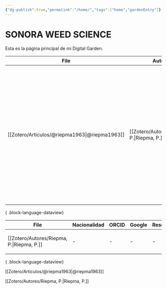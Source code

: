 ```yaml
---
{"dg-publish":true,"permalink":"/home/","tags":["home","gardenEntry"]}
---
```



# SONORA WEED SCIENCE

Esta es la página principal de mi Digital Garden.


| File                                             | Autor                                        | año  | Título                                                                            | gpt                                                                                                                                                                                                                                                                                                                                           | Etiquetas                                                                                                                   |
| ------------------------------------------------ | -------------------------------------------- | ---- | --------------------------------------------------------------------------------- | --------------------------------------------------------------------------------------------------------------------------------------------------------------------------------------------------------------------------------------------------------------------------------------------------------------------------------------------- | --------------------------------------------------------------------------------------------------------------------------- |
| [[Zotero/Articulos/@riepma1963\|@riepma1963]] | [[Zotero/Autores/Riepma, P.\|Riepma, P.]] | 1963 | A Comparison of Methods of Recording Herbaceous Weeds in Weed Control Experiments | El artículo compara diferentes métodos para registrar malezas herbáceas en experimentos de control de malezas. Se evalúan la precisión y practicidad de varios enfoques, proporcionando recomendaciones para seleccionar métodos adecuados en investigaciones experimentales ([Riepma y Weng, 1963](zotero://select/library/items/C5EZAFZK)). | <ul><li><ul><li>zotero</li></ul></li><li><ul><li>#leído</li><li>#gpt</li><li>#Basados</li><li>#Muestreo</li></ul></li></ul> |

{ .block-language-dataview}


| File                                         | Nacionalidad | ORCID | Google | ResearchGate | Twitter | Email | Afiliación | Inlinks                                                                                        |
| -------------------------------------------- | ------------ | ----- | ------ | ------------ | ------- | ----- | ---------- | ---------------------------------------------------------------------------------------------- |
| [[Zotero/Autores/Riepma, P.\|Riepma, P.]] | \-           | \-    | \-     | \-           | \-      | \-    | \-         | <ul><li>[[Zotero/Articulos/@riepma1963.md\\|@riepma1963]]</li><li>[[Home.md\\|Home]]</li></ul> |

{ .block-language-dataview}


[[Zotero/Articulos/@riepma1963\|@riepma1963]]


[[Zotero/Autores/Riepma, P.\|Riepma, P.]]



 